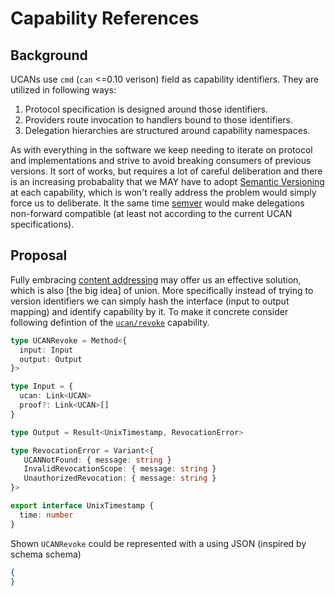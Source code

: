 # Capability References

## Background

UCANs use `cmd` (`can` <=0.10 verison) field as capability identifiers. They are utilized in following ways:

1. Protocol specification is designed around those identifiers.
2. Providers route invocation to handlers bound to those identifiers.
3. Delegation hierarchies are structured around capability namespaces.

As with everything in the software we keep needing to iterate on protocol and implementations and strive to avoid breaking consumers of previous versions. It sort of works, but requires a lot of careful deliberation and there is an increasing probabality that we MAY have to adopt [Semantic Versioning][semver] at each capability, which is won't really address the problem would simply force us to deliberate. It the same time [semver] would make delegations non-forward compatible (at least not according to the current UCAN specifications).

## Proposal

Fully embracing [content addressing] may offer us an effective solution, which is also [the big idea] of union. More specifically instead of trying to version identifiers we can simply hash the interface (input to output mapping) and identify capability by it. To make it concrete consider following defintion of the [`ucan/revoke`] capability.

```ts
type UCANRevoke = Method<{
  input: Input
  output: Output
}>

type Input = {
  ucan: Link<UCAN>
  proof?: Link<UCAN>[] 
}

type Output = Result<UnixTimestamp, RevocationError>

type RevocationError = Variant<{
   UCANNotFound: { message: string }
   InvalidRevocationScope: { message: string }
   UnauthorizedRevocation: { message: string }
}>

export interface UnixTimestamp {
  time: number
}
```

Shown `UCANRevoke` could be represented with a using JSON (inspired by schema schema)

```json
{
}
```

[semver]:https://semver.org/
[content addressing]:https://docs.ipfs.tech/concepts/content-addressing/#what-is-a-cid
[the-big-idea]:https://www.unison-lang.org/docs/the-big-idea/
[`ucan/revoke`]:https://github.com/w3s-project/specs/blob/main/w3-ucan.md#revocation
